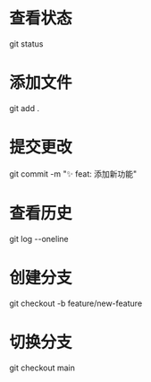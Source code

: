 # 查看状态
git status

# 添加文件
git add .

# 提交更改
git commit -m "✨ feat: 添加新功能"

# 查看历史
git log --oneline

# 创建分支
git checkout -b feature/new-feature

# 切换分支
git checkout main 